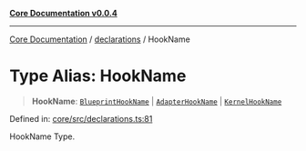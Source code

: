 [**Core Documentation v0.0.4**](../../README.md)

***

[Core Documentation](../../modules.md) / [declarations](../README.md) / HookName

# Type Alias: HookName

> **HookName**: [`BlueprintHookName`](BlueprintHookName.md) \| [`AdapterHookName`](AdapterHookName.md) \| [`KernelHookName`](KernelHookName.md)

Defined in: [core/src/declarations.ts:81](https://github.com/stonemjs/core/blob/4b1b931e44a5db2600109fa7ae2a8b532ed77730/src/declarations.ts#L81)

HookName Type.
